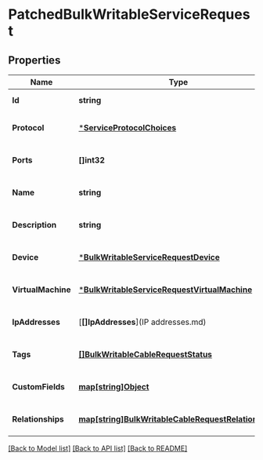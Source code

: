 # PatchedBulkWritableServiceRequest

## Properties
Name | Type | Description | Notes
------------ | ------------- | ------------- | -------------
**Id** | **string** |  | [default to null]
**Protocol** | [***ServiceProtocolChoices**](ServiceProtocolChoices.md) |  | [optional] [default to null]
**Ports** | **[]int32** |  | [optional] [default to null]
**Name** | **string** |  | [optional] [default to null]
**Description** | **string** |  | [optional] [default to null]
**Device** | [***BulkWritableServiceRequestDevice**](BulkWritableServiceRequest_device.md) |  | [optional] [default to null]
**VirtualMachine** | [***BulkWritableServiceRequestVirtualMachine**](BulkWritableServiceRequest_virtual_machine.md) |  | [optional] [default to null]
**IpAddresses** | [**[]IpAddresses**](IP addresses.md) |  | [optional] [default to null]
**Tags** | [**[]BulkWritableCableRequestStatus**](BulkWritableCableRequest_status.md) |  | [optional] [default to null]
**CustomFields** | [**map[string]Object**](.md) |  | [optional] [default to null]
**Relationships** | [**map[string]BulkWritableCableRequestRelationships**](BulkWritableCableRequest_relationships.md) |  | [optional] [default to null]

[[Back to Model list]](../README.md#documentation-for-models) [[Back to API list]](../README.md#documentation-for-api-endpoints) [[Back to README]](../README.md)

